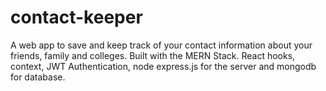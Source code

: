 # contact-keeper
A web app to save and keep track of your contact information about your friends, family and colleges. Built with the MERN Stack. React hooks, context, JWT Authentication, node express.js for the server and mongodb for database.
